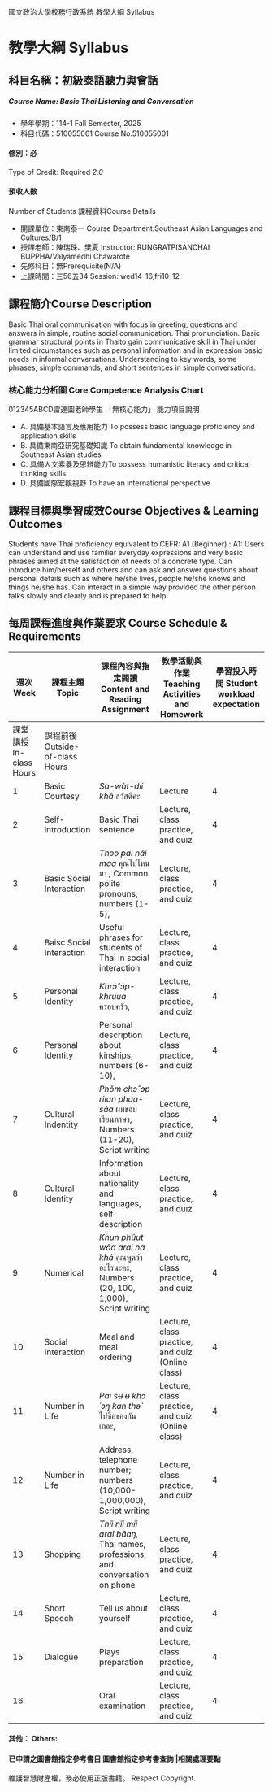 國立政治大學校務行政系統 教學大綱 Syllabus
# 教學大綱 Syllabus
##  科目名稱：初級泰語聽力與會話
#####  Course Name: Basic Thai Listening and Conversation
  * 學年學期：114-1 Fall Semester, 2025 
  * 科目代碼：510055001 Course No.510055001
#### 修別：必
Type of Credit: Required 
_2.0_
#### 預收人數
Number of Students
課程資料Course Details
  * 開課單位：東南泰一 Course Department:Southeast Asian Languages and Cultures/B/1 
  * 授課老師：陳瑞珠、樊夏 Instructor: RUNGRATPISANCHAI BUPPHA/Valyamedhi Chawarote 
  * 先修科目：無Prerequisite(N/A)
  * 上課時間：三56五34 Session: wed14-16,fri10-12
##  課程簡介Course Description
Basic Thai oral communication with focus in greeting, questions and answers in simple, routine social communication. Thai pronunciation. Basic grammar structural points in Thaito gain communicative skill in Thai under limited circumstances such as personal information and in expression basic needs in informal conversations. Understanding to key words, some phrases, simple commands, and short sentences in simple conversations.
###  核心能力分析圖 Core Competence Analysis Chart
012345ABCD雷達圖老師學生
「無核心能力」 
能力項目說明
  * A. 具備基本語言及應用能力 To possess basic language proficiency and application skills
  * B. 具備東南亞研究基礎知識 To obtain fundamental knowledge in Southeast Asian studies
  * C. 具備人文素養及思辨能力To possess humanistic literacy and critical thinking skills
  * D. 具備國際宏觀視野 To have an international perspective
##  課程目標與學習成效Course Objectives & Learning Outcomes 
Students have Thai proficiency equivalent to CEFR: A1 (Beginner) : A1: Users can understand and use familiar everyday expressions and very basic phrases aimed at the satisfaction of needs of a concrete type. Can introduce him/herself and others and can ask and answer questions about personal details such as where he/she lives, people he/she knows and things he/she has. Can interact in a simple way provided the other person talks slowly and clearly and is prepared to help. 
##  每周課程進度與作業要求 Course Schedule & Requirements
週次 Week |  課程主題 Topic |  課程內容與指定閱讀 Content and Reading Assignment |  教學活動與作業 Teaching Activities and Homework |  學習投入時間 Student workload expectation  
---|---|---|---|---  
課堂講授 In-class Hours |  課程前後 Outside-of-class Hours  
1 |  Basic Courtesy |  _Sa-wàt-dii khâ_ สวัสดีค่ะ  |  Lecture  |  4 |   
2 |  Self-introduction |  Basic Thai sentence  |  Lecture, class practice, and quiz |  4 |  1  
3 |  Basic Social Interaction |  _Thǝǝ pai nǎi maa_ คุณไปไหนมา _,_ Common polite pronouns; numbers (1-5),  |  Lecture, class practice, and quiz |  4 |  1  
4 |  Baisc Social Interaction |  Useful phrases for students of Thai in social interaction |  Lecture, class practice, and quiz |  4 |  1  
5 |  Personal Identity  |  _Khrɔˆɔp-khruua_ ครอบครัว,  |  Lecture, class practice, and quiz |  4 |  1  
6 |  Personal Identity  |  Personal description about kinships; numbers (6-10), |  Lecture, class practice, and quiz |  4 |  1  
7 |  Cultural Indentity |  _Phǒm chɔˆɔp riian phaa-sǎa_ ผมชอบเรียนภาษา, Numbers (11-20), Script writing  |  Lecture, class practice, and quiz |  4 |  1  
8 |  Cultural Identity  | Information about nationality and languages, self description |  Lecture, class practice, and quiz |  4 |  1  
9 |  Numerical |  _Khun phûut wâa arai na khá_ คุณพูดว่าอะไรนะคะ,  Numbers (20, 100, 1,000), Script writing |  Lecture, class practice, and quiz |  4 |  1  
10 |  Social Interaction  |  Meal and meal ordering |  Lecture, class practice, and quiz (Online class) |  4 |  1  
11 |  Number in Life  |  _Pai sʉ´ʉ khɔ´ɔŋ kan thǝ`_ ไปซื้อของกันเถอะ,  |  Lecture, class practice, and quiz (Online class) |  4 |  1  
12 |  Number in Life  |  Address, telephone number; numbers (10,000-1,000,000), Script writing |  Lecture, class practice, and quiz |  4 |  1  
13 |  Shopping  |  _Thîi nîi mii arai bâaŋ,_ Thai names, professions, and conversation on phone  |  Lecture, class practice, and quiz |  4 |  1  
14 |  Short Speech |  Tell us about yourself  |  Lecture, class practice, and quiz |  4 |  1  
15 |  Dialogue  |  Plays preparation  |  Lecture, class practice, and quiz  |  4 |  1  
16 |  |  Oral examination  |  Lecture, class practice, and quiz |  4 |  1  
####  其他： Others:
####  已申請之圖書館指定參考書目  圖書館指定參考書查詢 |相關處理要點
維護智慧財產權，務必使用正版書籍。 Respect Copyright.